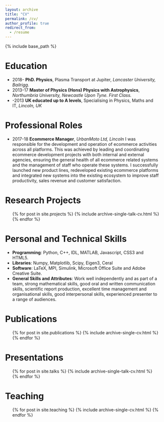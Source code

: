```yaml
---
layout: archive
title: "CV"
permalink: /cv/
author_profile: true
redirect_from:
  - /resume
---
```


{% include base_path %}

Education
======
* 2018- **PhD. Physics**, Plasma Transport at Jupiter, _Lancaster University, Bailrigg_.
* 2013-17 **Master of Physics (Hons) Physics with Astrophysics**, _Northumbria University, Newcastle Upon Tyne. First Class._
* -2013 **UK educated up to A levels**, Specialising in Physics, Maths and IT, _Lincoln, UK_

Professional Roles
======
* 2017-18 **Ecommerce Manager**, _UrbanMoto Ltd, Lincoln_
  I was responsible for the development and operation of ecommerce activities across all platforms. This was achieved by leading and coordinating ecommerce development projects with both internal and external agencies, ensuring the general health of all ecommerce related systems and the management of staff who operate these systems. I successfully launched new product lines, redeveloped existing ecommerce platforms and integrated new systems into the existing ecosystem to improve staff productivity, sales revenue and customer satisfaction.

Research Projects
======
<ul>{% for post in site.projects %}
  {% include archive-single-talk-cv.html %}
{% endfor %}</ul>

Personal and Technical Skills
======
* **Programming**: Python, C++, IDL, MATLAB, Javascript, CSS3 and HTML5.
* **Libraries**: Numpy, Matplotlib, Scipy, Eigen3, Ceral
* **Software**: LaTeX, MPI, Simulink, Microsoft Office Suite and Adobe Creative Suite.
* **General Skills and Attributes**: Work well independently and as part of a team, strong mathematical skills, good oral and written communication skills, scientific report production, excellent time management and organisational skills, good interpersonal skills, experienced presenter to a range of audiences.

Publications
======
  <ul>{% for post in site.publications %}
    {% include archive-single-cv.html %}
  {% endfor %}</ul>

Presentations
======
<ul>{% for post in site.talks %}
  {% include archive-single-talk-cv.html %}
{% endfor %}</ul>

Teaching
======
  <ul>{% for post in site.teaching %}
    {% include archive-single-cv.html %}
  {% endfor %}</ul>
